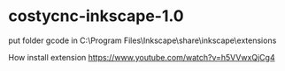 # costycnc-inkscape-1.0

put folder gcode in C:\Program Files\Inkscape\share\inkscape\extensions

How install extension https://www.youtube.com/watch?v=h5VVwxQjCg4
